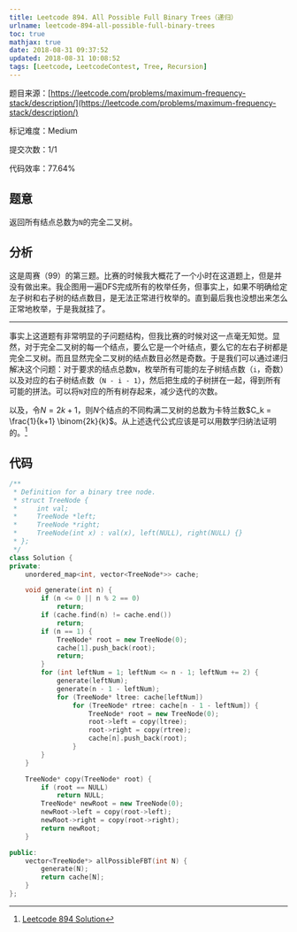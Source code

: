```yaml
---
title: Leetcode 894. All Possible Full Binary Trees（递归）
urlname: leetcode-894-all-possible-full-binary-trees
toc: true
mathjax: true
date: 2018-08-31 09:37:52
updated: 2018-08-31 10:08:52
tags: [Leetcode, LeetcodeContest, Tree, Recursion]
---
```


题目来源：[https://leetcode.com/problems/maximum-frequency-stack/description/](https://leetcode.com/problems/maximum-frequency-stack/description/)

标记难度：Medium

提交次数：1/1

代码效率：77.64%

## 题意

返回所有结点总数为`N`的完全二叉树。

## 分析

这是周赛（99）的第三题。比赛的时候我大概花了一个小时在这道题上，但是并没有做出来。我企图用一遍DFS完成所有的枚举任务，但事实上，如果不明确给定左子树和右子树的结点数目，是无法正常进行枚举的。直到最后我也没想出来怎么正常地枚举，于是我就挂了。

---

事实上这道题有非常明显的子问题结构，但我比赛的时候对这一点毫无知觉。显然，对于完全二叉树的每一个结点，要么它是一个叶结点，要么它的左右子树都是完全二叉树。而且显然完全二叉树的结点数目必然是奇数。于是我们可以通过递归解决这个问题：对于要求的结点总数`N`，枚举所有可能的左子树结点数（`i`，奇数）以及对应的右子树结点数（`N - i - 1`），然后把生成的子树拼在一起，得到所有可能的拼法。可以将`N`对应的所有树存起来，减少迭代的次数。

以及，令$N = 2k + 1$，则$N$个结点的不同构满二叉树的总数为卡特兰数$C_k = \frac{1}{k+1} \binom{2k}{k}$。从上述迭代公式应该是可以用数学归纳法证明的。[^solution]

[^solution]: [Leetcode 894 Solution](https://leetcode.com/problems/all-possible-full-binary-trees/solution/)

## 代码

```cpp
/**
 * Definition for a binary tree node.
 * struct TreeNode {
 *     int val;
 *     TreeNode *left;
 *     TreeNode *right;
 *     TreeNode(int x) : val(x), left(NULL), right(NULL) {}
 * };
 */
class Solution {
private:
    unordered_map<int, vector<TreeNode*>> cache;

    void generate(int n) {
        if (n <= 0 || n % 2 == 0)
            return;
        if (cache.find(n) != cache.end())
            return;
        if (n == 1) {
            TreeNode* root = new TreeNode(0);
            cache[1].push_back(root);
            return;
        }
        for (int leftNum = 1; leftNum <= n - 1; leftNum += 2) {
            generate(leftNum);
            generate(n - 1 - leftNum);
            for (TreeNode* ltree: cache[leftNum])
                for (TreeNode* rtree: cache[n - 1 - leftNum]) {
                    TreeNode* root = new TreeNode(0);
                    root->left = copy(ltree);
                    root->right = copy(rtree);
                    cache[n].push_back(root);
                }
        }
    }

    TreeNode* copy(TreeNode* root) {
        if (root == NULL)
            return NULL;
        TreeNode* newRoot = new TreeNode(0);
        newRoot->left = copy(root->left);
        newRoot->right = copy(root->right);
        return newRoot;
    }

public:
    vector<TreeNode*> allPossibleFBT(int N) {
        generate(N);
        return cache[N];
    }
};
```
